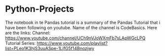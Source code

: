 # Python-Projects

The notebook in te Pandas tutorial is a summary of the Pandas Tutorial that i have been following on youtube.
Name of the channel is CodeBasics.
Here are the links:
  Channel: https://www.youtube.com/channel/UCh9nVJoWXmFb7sLApWGcLPQ
  Tutorial Series: https://www.youtube.com/playlist?list=PLeo1K3hjS3uuASpe-1LjfG5f14Bnozjwy
